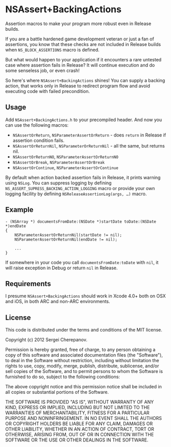 NSAssert+BackingActions
=======================

Assertion macros to make your program more robust even in Release builds.

If you are a battle hardened game development veteran or just a fan of assertions, you know that these checks are not included in Release builds when `NS_BLOCK_ASSERTIONS` macro is defined.

But what would happen to your application if it encounters a rare untested case where assertion fails in Release? It will continue execution and do some senseless job, or even crash!

So here's where `NSAssert+BackingActions` shines! You can supply a backing action, that works only in Release to redirect program flow and avoid executing code with failed precondition.

## Usage
Add `NSAssert+BackingActions.h` to your precompiled header. And now you can use the following macros:

* `NSAssertOrReturn`, `NSParameterAssertOrReturn` - does `return` in Release if assertion condition fails.
* `NSAssertOrReturnNil`, `NSParameterOrReturnNil` - all the same, but returns nil.
* `NSAssertOrReturnNO`, `NSParameterAssertOrReturnNO`
* `NSAssertOrBreak`, `NSParameterAssertOrBreak`
* `NSAssertOrContinue`, `NSParameterAssertOrContinue`

By default when action backed assertion fails in Release, it prints warning using `NSLog`. You can suppress logging by defining `NS_ASSERT_SUPRESS_BACKING_ACTION_LOGGING` macro or provide your own logging facility by defining `NSReleaseAssertionLog(args, …)` macro.

## Example
    - (NSArray *) documentsFromDate:(NSDate *)startDate toDate:(NSDate *)endDate
    {
        NSParameterAssertOrReturnNil(startDate != nil);
        NSParameterAssertOrReturnNil(endDate != nil);
        
        ...
    }
    
If somewhere in your code you call `documentsFromDate:toDate` with `nil`, it will raise exception in Debug or return `nil` in Release. 

## Requirements
I presume `NSAssert+BackingActions` should work in Xcode 4.0+ both on OSX and iOS, in both ARC and non-ARC environments.

## License
This code is distributed under the terms and conditions of the MIT license.

Copyright (c) 2012 Sergei Cherepanov.

Permission is hereby granted, free of charge, to any person obtaining a copy of this software and associated documentation files (the "Software"), to deal in the Software without restriction, including without limitation the rights to use, copy, modify, merge, publish, distribute, sublicense, and/or sell copies of the Software, and to permit persons to whom the Software is furnished to do so, subject to the following conditions:

The above copyright notice and this permission notice shall be included in all copies or substantial portions of the Software.

THE SOFTWARE IS PROVIDED "AS IS", WITHOUT WARRANTY OF ANY KIND, EXPRESS OR IMPLIED, INCLUDING BUT NOT LIMITED TO THE WARRANTIES OF MERCHANTABILITY, FITNESS FOR A PARTICULAR PURPOSE AND NONINFRINGEMENT. IN NO EVENT SHALL THE AUTHORS OR COPYRIGHT HOLDERS BE LIABLE FOR ANY CLAIM, DAMAGES OR OTHER LIABILITY, WHETHER IN AN ACTION OF CONTRACT, TORT OR OTHERWISE, ARISING FROM, OUT OF OR IN CONNECTION WITH THE SOFTWARE OR THE USE OR OTHER DEALINGS IN THE SOFTWARE.